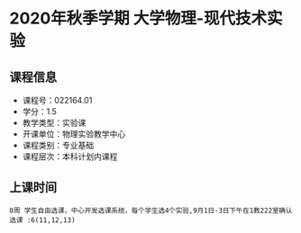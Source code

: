 # 2020年秋季学期 大学物理-现代技术实验 






## 课程信息

- 课程号：022164.01
- 学分：1.5
- 教学类型：实验课
- 开课单位：物理实验教学中心
- 课程类别：专业基础
- 课程层次：本科计划内课程

## 上课时间

```
0周 学生自由选课，中心开发选课系统，每个学生选4个实验,9月1日-3日下午在1教222室确认选课 :6(11,12,13)
```

